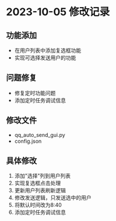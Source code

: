 # 2023-10-05 修改记录

## 功能添加
- 在用户列表中添加复选框功能
- 实现可选择发送用户的功能

## 问题修复
- 修复定时功能问题
- 添加定时任务调试信息

## 修改文件
- qq_auto_send_gui.py
- config.json

## 具体修改
1. 添加"选择"列到用户列表
2. 实现复选框点击处理
3. 更新用户列表刷新逻辑
4. 修改发送逻辑，只发送选中的用户
5. 将默认时间改为8:40
6. 添加定时任务调试信息 